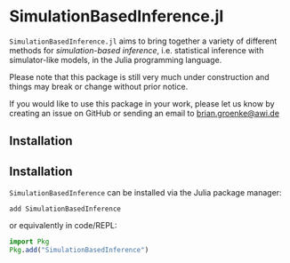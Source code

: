 # SimulationBasedInference.jl

`SimulationBasedInference.jl` aims to bring together a variety of different methods for *simulation-based inference*, i.e. statistical inference with simulator-like models, in the Julia programming language.

Please note that this package is still very much under construction and things may break or change without prior notice.

If you would like to use this package in your work, please let us know by creating an issue on GitHub or sending an email to [brian.groenke@awi.de](mailto:brian.groenke@awi.de)

## Installation

## Installation

`SimulationBasedInference` can be installed via the Julia package manager:

```
add SimulationBasedInference
```

or equivalently in code/REPL:

```julia
import Pkg
Pkg.add("SimulationBasedInference")
```

